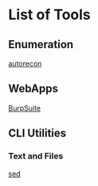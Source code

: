# List of Tools

## Enumeration

[autorecon](autorecon.md)

## WebApps

[BurpSuite](BurpSuite.md)

## CLI Utilities
### Text and Files
[sed](cli_utilities/sed.md)